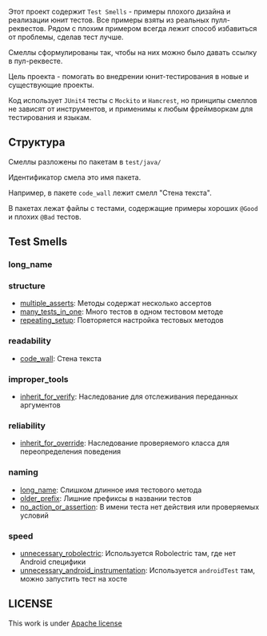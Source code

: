 Этот проект содержит `Test Smells` - примеры плохого дизайна и реализации юнит тестов. Все примеры взяты из реальных пулл-реквестов. Рядом с плохим примером всегда лежит способ избавиться от проблемы, сделав тест лучше.

Смеллы сформулированы так, чтобы на них можно было давать ссылку в пул-реквесте.

Цель проекта - помогать во внедрении юнит-тестирования в новые и существующие проекты.

Код использует `JUnit4` тесты с `Mockito` и `Hamcrest`, но принципы смеллов не зависят от инструментов, и применимы к любым фреймворкам для тестирования и языкам.

## Структура
Смеллы разложены по пакетам в `test/java/`

Идентификатор смела это имя пакета. 

Например, в пакете `code_wall` лежит смелл "Стена текста".

В пакетах лежат файлы с тестами, содержащие примеры хороших `@Good` и плохих `@Bad` тестов.

## Test Smells
### long_name
### structure
- [multiple_asserts](src/test/java/structure/multiple_asserts): Методы содержат несколько ассертов
- [many_tests_in_one](src/test/java/structure/many_tests_in_one): Много тестов в одном тестовом методе
- [repeating_setup](src/test/java/structure/repeating_setup): Повторяется настройка тестовых методов
### readability
- [code_wall](src/test/java/readability/code_wall): Стена текста
### improper_tools
- [inherit_for_verify](src/test/java/improper_tools/inherit_for_verify): Наследование для отслеживания переданных аргументов
### reliability
- [inherit_for_override](src/test/java/reliability/inherit_for_override): Наследование проверяемого класса для переопределения поведения
### naming
- [long_name](src/test/java/naming/long_name): Слишком длинное имя тестового метода
- [older_prefix](src/test/java/naming/older_prefix): Лишние префиксы в названии тестов
- [no_action_or_assertion](src/test/java/naming/no_action_or_assertion): В имени теста нет действия или проверяемых условий
### speed
- [unnecessary_robolectric](src/test/java/speed/unnecessary_robolectric): Используется Robolectric там, где нет Android специфики
- [unnecessary_android_instrumentation](src/test/java/speed/unnecessary_android_instrumentation): Используется `androidTest` там, можно запустить тест на хосте

## LICENSE
This work is under [Apache license](LICENSE)
